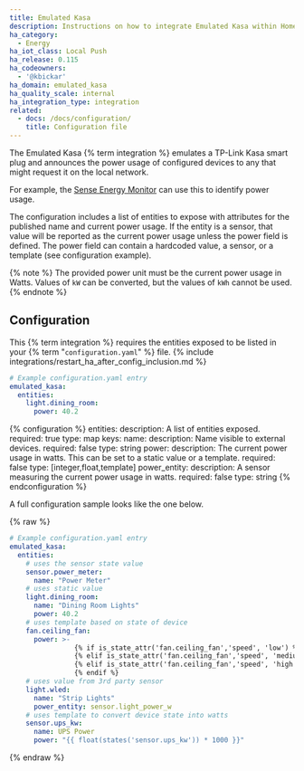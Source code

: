 ```yaml
---
title: Emulated Kasa
description: Instructions on how to integrate Emulated Kasa within Home Assistant.
ha_category:
  - Energy
ha_iot_class: Local Push
ha_release: 0.115
ha_codeowners:
  - '@kbickar'
ha_domain: emulated_kasa
ha_quality_scale: internal
ha_integration_type: integration
related:
  - docs: /docs/configuration/
    title: Configuration file
---
```


The Emulated Kasa {% term integration %} emulates a TP-Link Kasa smart plug and announces the power usage of configured devices to any that might request it on the local network.

For example, the [Sense Energy Monitor](/integrations/sense) can use this to identify power usage.

The configuration includes a list of entities to expose with attributes for the published name and current power usage.
If the entity is a sensor, that value will be reported as the current power usage unless the power field is defined.
The power field can contain a hardcoded value, a sensor, or a template (see configuration example).

{% note %}
The provided power unit must be the current power usage in Watts. Values of `kW` can be converted, but the values of `kWh` cannot be used.
{% endnote %}

## Configuration

This {% term integration %} requires the entities exposed to be listed in your {% term "`configuration.yaml`" %} file.
{% include integrations/restart_ha_after_config_inclusion.md %}

```yaml
# Example configuration.yaml entry
emulated_kasa:
  entities:
    light.dining_room:
      power: 40.2
```

{% configuration %}
entities:
  description: A list of entities exposed.
  required: true
  type: map
  keys:
    name:
      description: Name visible to external devices.
      required: false
      type: string
    power:
      description: The current power usage in watts. This can be set to a static value or a template.
      required: false
      type: [integer,float,template]
    power_entity:
      description: A sensor measuring the current power usage in watts.
      required: false
      type: string
{% endconfiguration %}

A full configuration sample looks like the one below.

{% raw %}

```yaml
# Example configuration.yaml entry
emulated_kasa:
  entities:
    # uses the sensor state value
    sensor.power_meter:
      name: "Power Meter"
    # uses static value
    light.dining_room:
      name: "Dining Room Lights"
      power: 40.2
    # uses template based on state of device
    fan.ceiling_fan:
      power: >-
                {% if is_state_attr('fan.ceiling_fan','speed', 'low') %} 2
                {% elif is_state_attr('fan.ceiling_fan','speed', 'medium') %} 12
                {% elif is_state_attr('fan.ceiling_fan','speed', 'high') %} 48
                {% endif %}
    # uses value from 3rd party sensor
    light.wled:
      name: "Strip Lights"
      power_entity: sensor.light_power_w
    # uses template to convert device state into watts
    sensor.ups_kw:
      name: UPS Power
      power: "{{ float(states('sensor.ups_kw')) * 1000 }}"
```

{% endraw %}

